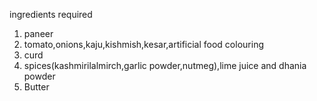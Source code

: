 ingredients required
1. paneer
2. tomato,onions,kaju,kishmish,kesar,artificial food colouring
3. curd
4. spices(kashmirilalmirch,garlic powder,nutmeg),lime juice and dhania powder
5. Butter